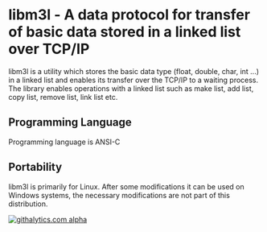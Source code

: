 
libm3l - A data protocol for transfer of basic data stored in a linked list over TCP/IP
=======================================================================================

libm3l is a utility which stores the basic data type (float, double, char, int ...) in 
a linked list and enables its transfer over the TCP/IP to a waiting process.
The library enables operations with a linked list such as make list, add list, copy list, remove list,
link list etc.


Programming Language
--------------------

Programming language is ANSI-C

Portability
-----------

libm3l is primarily for Linux. After some modifications it can be used
on Windows systems, the necessary modifications are not part of this distribution.


[![githalytics.com alpha](https://cruel-carlota.pagodabox.com/4d91e0dc47dde9de95f7bb5bf081496c "githalytics.com")](http://githalytics.com/libm3l/libm3l)
